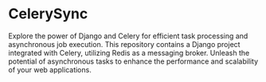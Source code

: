 # CelerySync
Explore the power of Django and Celery for efficient task processing and asynchronous job execution. This repository contains a Django project integrated with Celery, utilizing Redis as a messaging broker. Unleash the potential of asynchronous tasks to enhance the performance and scalability of your web applications.
